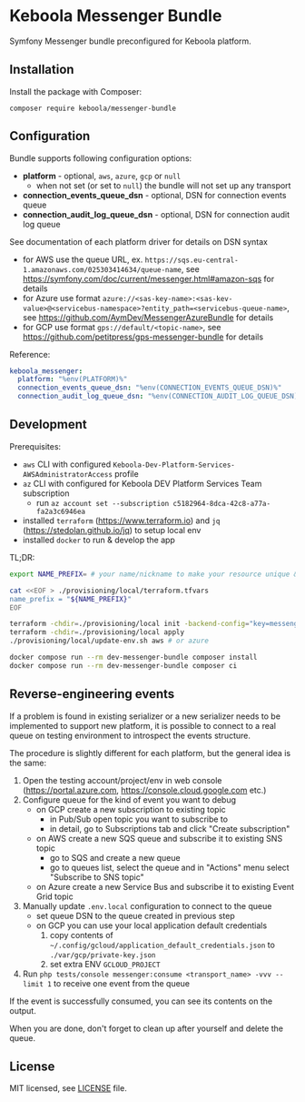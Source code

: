 # Keboola Messenger Bundle
Symfony Messenger bundle preconfigured for Keboola platform.

## Installation
Install the package with Composer:
```shell
composer require keboola/messenger-bundle
```

## Configuration
Bundle supports following configuration options:
* **platform** - optional, `aws`, `azure`, `gcp` or `null`
  * when not set (or set to `null`) the bundle will not set up any transport 
* **connection_events_queue_dsn** - optional, DSN for connection events queue
* **connection_audit_log_queue_dsn** - optional, DSN for connection audit log queue
 
See documentation of each platform driver for details on DSN syntax
  * for AWS use the queue URL, ex. `https://sqs.eu-central-1.amazonaws.com/025303414634/queue-name`,
    see https://symfony.com/doc/current/messenger.html#amazon-sqs for details
  * for Azure use format `azure://<sas-key-name>:<sas-kev-value>@<servicebus-namespace>?entity_path=<servicebus-queue-name>`,
    see https://github.com/AymDev/MessengerAzureBundle for details
  * for GCP use format `gps://default/<topic-name>`,
    see https://github.com/petitpress/gps-messenger-bundle for details

Reference:
```yaml
keboola_messenger:
  platform: "%env(PLATFORM)%"
  connection_events_queue_dsn: "%env(CONNECTION_EVENTS_QUEUE_DSN)%"
  connection_audit_log_queue_dsn: "%env(CONNECTION_AUDIT_LOG_QUEUE_DSN)%"
```

## Development
Prerequisites:
* `aws` CLI with configured `Keboola-Dev-Platform-Services-AWSAdministratorAccess` profile
* `az` CLI with configured for Keboola DEV Platform Services Team subscription
    * run `az account set --subscription c5182964-8dca-42c8-a77a-fa2a3c6946ea`
* installed `terraform` (https://www.terraform.io) and `jq` (https://stedolan.github.io/jq) to setup local env
* installed `docker` to run & develop the app

TL;DR:
```bash
export NAME_PREFIX= # your name/nickname to make your resource unique & recognizable

cat <<EOF > ./provisioning/local/terraform.tfvars
name_prefix = "${NAME_PREFIX}"
EOF

terraform -chdir=./provisioning/local init -backend-config="key=messenger-bundle/${NAME_PREFIX}.tfstate"
terraform -chdir=./provisioning/local apply
./provisioning/local/update-env.sh aws # or azure

docker compose run --rm dev-messenger-bundle composer install
docker compose run --rm dev-messenger-bundle composer ci
```

## Reverse-engineering events
If a problem is found in existing serializer or a new serializer needs to be implemented to support new platform,
it is possible to connect to a real queue on testing environment to introspect the events structure.

The procedure is slightly different for each platform, but the general idea is the same:
1. Open the testing account/project/env in web console (https://portal.azure.com, https://console.cloud.google.com etc.)
2. Configure queue for the kind of event you want to debug
   * on GCP create a new subscription to existing topic
     * in Pub/Sub open topic you want to subscribe to
     * in detail, go to Subscriptions tab and click "Create subscription"
   * on AWS create a new SQS queue and subscribe it to existing SNS topic
     * go to SQS and create a new queue
     * go to queues list, select the queue and in "Actions" menu select "Subscribe to SNS topic"
   * on Azure create a new Service Bus and subscribe it to existing Event Grid topic
3. Manually update `.env.local` configuration to connect to the queue
   * set queue DSN to the queue created in previous step
   * on GCP you can use your local application default credentials
     1. copy contents of `~/.config/gcloud/application_default_credentials.json` to `./var/gcp/private-key.json`
     2. set extra ENV `GCLOUD_PROJECT`
4. Run `php tests/console messenger:consume <transport_name> -vvv --limit 1` to receive one event from the queue

If the event is successfully consumed, you can see its contents on the output.

When you are done, don't forget to clean up after yourself and delete the queue.

## License

MIT licensed, see [LICENSE](./LICENSE) file.
